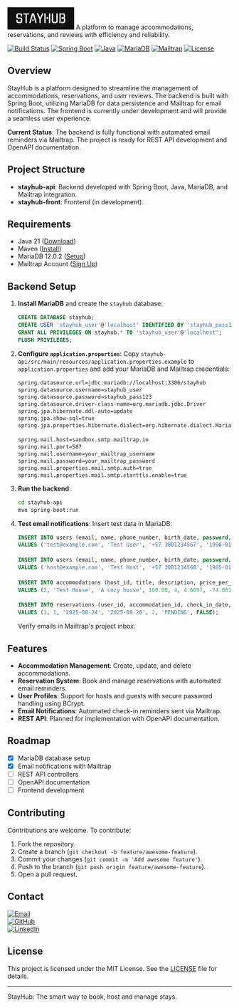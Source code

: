 <img src="assets/logo-git.png" alt="StayHub Logo" width="150" height="50">  
A platform to manage accommodations, reservations, and reviews with efficiency and reliability.

[![Build Status](https://img.shields.io/badge/build-passing-brightgreen)](https://github.com/Estebangmz666/StayHub/actions)
[![Spring Boot](https://img.shields.io/badge/Spring%20Boot-3.3.2-6DB33F)](https://spring.io/projects/spring-boot)
[![Java](https://img.shields.io/badge/Java-21-orange)](https://www.oracle.com/java/)
[![MariaDB](https://img.shields.io/badge/MariaDB-12.0.2-blue)](https://mariadb.org/)
[![Mailtrap](https://img.shields.io/badge/Mailtrap-Email%20Testing-8757F4)](https://mailtrap.io/)
[![License](https://img.shields.io/badge/License-MIT-yellow)](LICENSE)

## Overview

StayHub is a platform designed to streamline the management of accommodations, reservations, and user reviews. The backend is built with Spring Boot, utilizing MariaDB for data persistence and Mailtrap for email notifications. The frontend is currently under development and will provide a seamless user experience.

**Current Status**: The backend is fully functional with automated email reminders via Mailtrap. The project is ready for REST API development and OpenAPI documentation.

## Project Structure

- **stayhub-api**: Backend developed with Spring Boot, Java, MariaDB, and Mailtrap integration.
- **stayhub-front**: Frontend (in development).

## Requirements

- Java 21 ([Download](https://www.oracle.com/java/technologies/downloads/))
- Maven ([Install](https://maven.apache.org/install.html))
- MariaDB 12.0.2 ([Setup](https://mariadb.org/download/))
- Mailtrap Account ([Sign Up](https://mailtrap.io/))

## Backend Setup

1. **Install MariaDB** and create the `stayhub` database:
   ```sql
   CREATE DATABASE stayhub;
   CREATE USER 'stayhub_user'@'localhost' IDENTIFIED BY 'stayhub_pass123';
   GRANT ALL PRIVILEGES ON stayhub.* TO 'stayhub_user'@'localhost';
   FLUSH PRIVILEGES;
   ```

2. **Configure `application.properties`**:
   Copy `stayhub-api/src/main/resources/application.properties.example` to `application.properties` and add your MariaDB and Mailtrap credentials:
   ```properties
   spring.datasource.url=jdbc:mariadb://localhost:3306/stayhub
   spring.datasource.username=stayhub_user
   spring.datasource.password=stayhub_pass123
   spring.datasource.driver-class-name=org.mariadb.jdbc.Driver
   spring.jpa.hibernate.ddl-auto=update
   spring.jpa.show-sql=true
   spring.jpa.properties.hibernate.dialect=org.hibernate.dialect.MariaDBDialect

   spring.mail.host=sandbox.smtp.mailtrap.io
   spring.mail.port=587
   spring.mail.username=your_mailtrap_username
   spring.mail.password=your_mailtrap_password
   spring.mail.properties.mail.smtp.auth=true
   spring.mail.properties.mail.smtp.starttls.enable=true
   ```

3. **Run the backend**:
   ```bash
   cd stayhub-api
   mvn spring-boot:run
   ```

4. **Test email notifications**:
   Insert test data in MariaDB:
   ```sql
   INSERT INTO users (email, name, phone_number, birth_date, password, role, is_deleted)
   VALUES ('test@example.com', 'Test User', '+57 3001234567', '1990-01-01', '$2a$10$GESMt3mBlTxbX7ONVJdfG.YkEc1HLrGEteEbYNAZ3O0Ef7bU0eD2a', 'USER', FALSE);

   INSERT INTO users (email, name, phone_number, birth_date, password, role, is_deleted)
   VALUES ('host@example.com', 'Test Host', '+57 3001234568', '1985-01-01', '$2a$10$6sIeddB2Ujcl4ltoLwQui.JiZRA8aJgaCOAb9xVyaUM9d3.xULdWe', 'HOST', FALSE);

   INSERT INTO accommodations (host_id, title, description, price_per_night, capacity, latitude, longitude, is_deleted)
   VALUES (2, 'Test House', 'A cozy house', 100.00, 4, 4.6097, -74.0817, FALSE);

   INSERT INTO reservations (user_id, accommodation_id, check_in_date, check_out_date, number_of_guests, status, is_deleted)
   VALUES (1, 1, '2025-08-24', '2025-08-26', 2, 'PENDING', FALSE);
   ```
   Verify emails in Mailtrap's project inbox.

## Features

- **Accommodation Management**: Create, update, and delete accommodations.
- **Reservation System**: Book and manage reservations with automated email reminders.
- **User Profiles**: Support for hosts and guests with secure password handling using BCrypt.
- **Email Notifications**: Automated check-in reminders sent via Mailtrap.
- **REST API**: Planned for implementation with OpenAPI documentation.

## Roadmap

- [x] MariaDB database setup
- [x] Email notifications with Mailtrap
- [ ] REST API controllers
- [ ] OpenAPI documentation
- [ ] Frontend development

## Contributing

Contributions are welcome. To contribute:
1. Fork the repository.
2. Create a branch (`git checkout -b feature/awesome-feature`).
3. Commit your changes (`git commit -m 'Add awesome feature'`).
4. Push to the branch (`git push origin feature/awesome-feature`).
5. Open a pull request.

## Contact

[![Email](https://img.shields.io/badge/Email-estebangumy05@gmail.com-lightgrey?style=for-the-badge)](mailto:estebangumy05@gmail.com)  
[![GitHub](https://img.shields.io/badge/GitHub-@estebangmz666-black?style=for-the-badge&logo=github)](https://github.com/estebangmz666)  
[![LinkedIn](https://img.shields.io/badge/LinkedIn-znotkayn-blue?style=for-the-badge&logo=linkedin)](https://linkedin.com/in/znotkayn)

## License

This project is licensed under the MIT License. See the [LICENSE](LICENSE) file for details.

---

StayHub: The smart way to book, host and manage stays.
